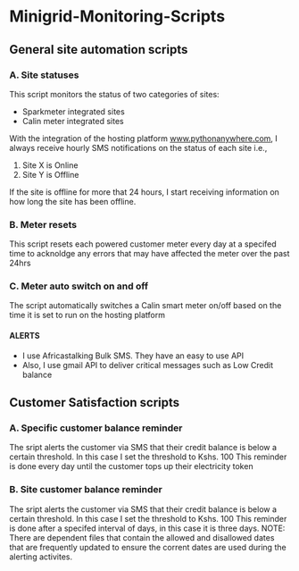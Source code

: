 # Minigrid-Monitoring-Scripts

## General site automation scripts
### A. Site statuses
This script monitors the status of two categories of sites:
- Sparkmeter integrated sites
- Calin meter integrated sites

With the integration of the hosting platform www.pythonanywhere.com, I always receive hourly SMS notifications on the status of each site i.e.,
1. Site X is Online
2. Site Y is Offline

If the site is offline for more that 24 hours, I start receiving information on how long the site has been offline.

### B. Meter resets
This script resets each powered customer meter every day at a specifed time to acknoldge any errors that may have affected the meter over the past 24hrs

### C. Meter auto switch on and off
The script automatically switches a Calin smart meter on/off  based on the time it is set to run on the hosting platform

#### ALERTS
- I use Africastalking Bulk SMS. They have an easy to use API
- Also, I use gmail API to deliver critical messages such as Low Credit balance

## Customer Satisfaction scripts
### A. Specific customer balance reminder
The sript alerts the customer via SMS that their credit balance is below a certain threshold. In this case I set the threshold to Kshs. 100
This reminder is done every day until the customer tops up their electricity token

### B. Site customer balance reminder
The sript alerts the customer via SMS that their credit balance is below a certain threshold. In this case I set the threshold to Kshs. 100
This reminder is done after a specifed interval of days, in this case it is three days.
NOTE:
There are dependent files that contain the allowed and disallowed dates that are frequently updated to ensure the corrent dates are used during the alerting activites.

